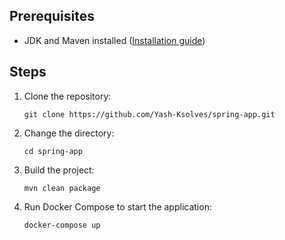 ## Prerequisites
- JDK and Maven installed ([Installation guide](https://www.digitalocean.com/community/tutorials/install-maven-linux-ubuntu))

## Steps
1. Clone the repository:
   ```shell
   git clone https://github.com/Yash-Ksolves/spring-app.git
   ```
2. Change the directory:
   ```shell
   cd spring-app
   ```
3. Build the project:
   ```shell
   mvn clean package
   ```
4. Run Docker Compose to start the application:
   ```shell
   docker-compose up
   ```
